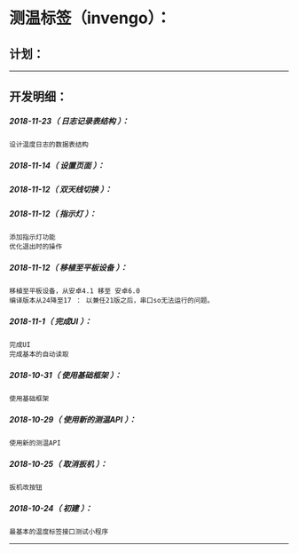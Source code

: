 测温标签（invengo）：
===================================================================

计划：
-------------------------------------------------------------------

*******************************************************************

开发明细：
-------------------------------------------------------------------

##### 2018-11-23（ 日志记录表结构 ）：
	设计温度日志的数据表结构

##### 2018-11-14（ 设置页面 ）：

##### 2018-11-12（ 双天线切换 ）：

##### 2018-11-12（ 指示灯 ）：
	添加指示灯功能
	优化退出时的操作

##### 2018-11-12（ 移植至平板设备 ）：
	移植至平板设备，从安卓4.1 移至 安卓6.0
	编译版本从24降至17 ： 以兼任21版之后，串口so无法运行的问题。

##### 2018-11-1（ 完成UI ）：
	完成UI
	完成基本的自动读取

##### 2018-10-31（ 使用基础框架 ）：
	使用基础框架

##### 2018-10-29（ 使用新的测温API ）：
	使用新的测温API

##### 2018-10-25（ 取消扳机 ）：
	扳机改按钮

##### 2018-10-24（ 初建 ）：
	最基本的温度标签接口测试小程序

*******************************************************************
